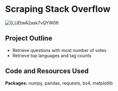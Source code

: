 # Scraping Stack Overflow

![0_UEtwA2ask7vQYW06](https://user-images.githubusercontent.com/45563371/89202691-ed149e80-d5e5-11ea-8a1f-062b28dd9d04.png)

## Project Outline
- Retrieve questions with most number of votes
- Retrieve top languages and tag counts
## Code and Resources Used
**Packages:** numpy, pandas, requests, bs4, matplotlib
